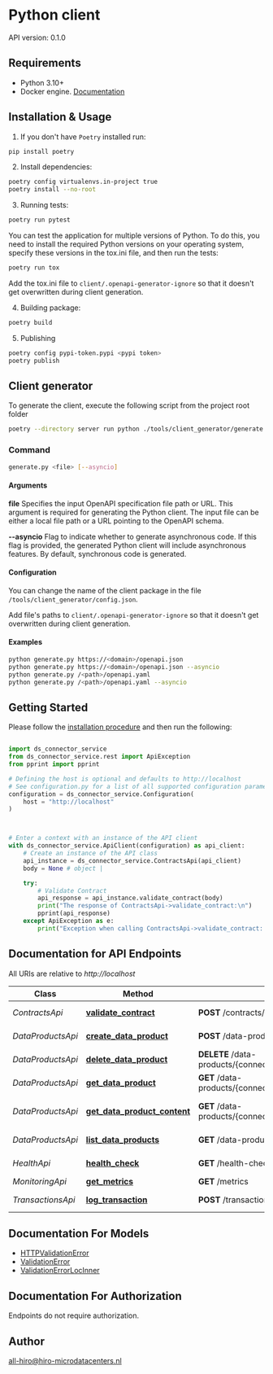 # Python client
API version: 0.1.0

## Requirements

- Python 3.10+
- Docker engine. [Documentation](https://docs.docker.com/engine/install/)

## Installation & Usage

1. If you don't have `Poetry` installed run:

```bash
pip install poetry
```

2. Install dependencies:

```bash
poetry config virtualenvs.in-project true
poetry install --no-root
```

3. Running tests:

```bash
poetry run pytest
```

You can test the application for multiple versions of Python. To do this, you need to install the required Python versions on your operating system, specify these versions in the tox.ini file, and then run the tests:
```bash
poetry run tox
```
Add the tox.ini file to `client/.openapi-generator-ignore` so that it doesn't get overwritten during client generation.

4. Building package:

```bash
poetry build
```

5. Publishing
```bash
poetry config pypi-token.pypi <pypi token>
poetry publish
```

## Client generator
To generate the client, execute the following script from the project root folder
```bash
poetry --directory server run python ./tools/client_generator/generate.py ./api/openapi.yaml
```

### Command
```bash
generate.py <file> [--asyncio]
```

#### Arguments
**file**
Specifies the input OpenAPI specification file path or URL. This argument is required for generating the Python client. The input file can be either a local file path or a URL pointing to the OpenAPI schema.

**--asyncio**
Flag to indicate whether to generate asynchronous code. If this flag is provided, the generated Python client will include asynchronous features. By default, synchronous code is generated.

#### Configuration
You can change the name of the client package in the file `/tools/client_generator/config.json`.

Add file's paths to `client/.openapi-generator-ignore` so that it doesn't get overwritten during client generation.

#### Examples

```bash
python generate.py https://<domain>/openapi.json
python generate.py https://<domain>/openapi.json --asyncio
python generate.py /<path>/openapi.yaml
python generate.py /<path>/openapi.yaml --asyncio
```

## Getting Started

Please follow the [installation procedure](#installation--usage) and then run the following:

```python

import ds_connector_service
from ds_connector_service.rest import ApiException
from pprint import pprint

# Defining the host is optional and defaults to http://localhost
# See configuration.py for a list of all supported configuration parameters.
configuration = ds_connector_service.Configuration(
    host = "http://localhost"
)



# Enter a context with an instance of the API client
with ds_connector_service.ApiClient(configuration) as api_client:
    # Create an instance of the API class
    api_instance = ds_connector_service.ContractsApi(api_client)
    body = None # object | 

    try:
        # Validate Contract
        api_response = api_instance.validate_contract(body)
        print("The response of ContractsApi->validate_contract:\n")
        pprint(api_response)
    except ApiException as e:
        print("Exception when calling ContractsApi->validate_contract: %s\n" % e)

```

## Documentation for API Endpoints

All URIs are relative to *http://localhost*

Class | Method | HTTP request | Description
------------ | ------------- | ------------- | -------------
*ContractsApi* | [**validate_contract**](docs/ContractsApi.md#validate_contract) | **POST** /contracts/validate | Validate Contract
*DataProductsApi* | [**create_data_product**](docs/DataProductsApi.md#create_data_product) | **POST** /data-products/ | Create Data Product
*DataProductsApi* | [**delete_data_product**](docs/DataProductsApi.md#delete_data_product) | **DELETE** /data-products/{connector_id}/{data_product_id}/ | Delete Data Product
*DataProductsApi* | [**get_data_product**](docs/DataProductsApi.md#get_data_product) | **GET** /data-products/{connector_id}/{data_product_id}/ | Get Data Product
*DataProductsApi* | [**get_data_product_content**](docs/DataProductsApi.md#get_data_product_content) | **GET** /data-products/{connector_id}/{data_product_id}/content | Get Data Product Content
*DataProductsApi* | [**list_data_products**](docs/DataProductsApi.md#list_data_products) | **GET** /data-products/ | List Data Products
*HealthApi* | [**health_check**](docs/HealthApi.md#health_check) | **GET** /health-check/ | Health Check
*MonitoringApi* | [**get_metrics**](docs/MonitoringApi.md#get_metrics) | **GET** /metrics | Metrics
*TransactionsApi* | [**log_transaction**](docs/TransactionsApi.md#log_transaction) | **POST** /transactions/ | Log Transaction


## Documentation For Models

 - [HTTPValidationError](docs/HTTPValidationError.md)
 - [ValidationError](docs/ValidationError.md)
 - [ValidationErrorLocInner](docs/ValidationErrorLocInner.md)


<a id="documentation-for-authorization"></a>
## Documentation For Authorization

Endpoints do not require authorization.


## Author

all-hiro@hiro-microdatacenters.nl


